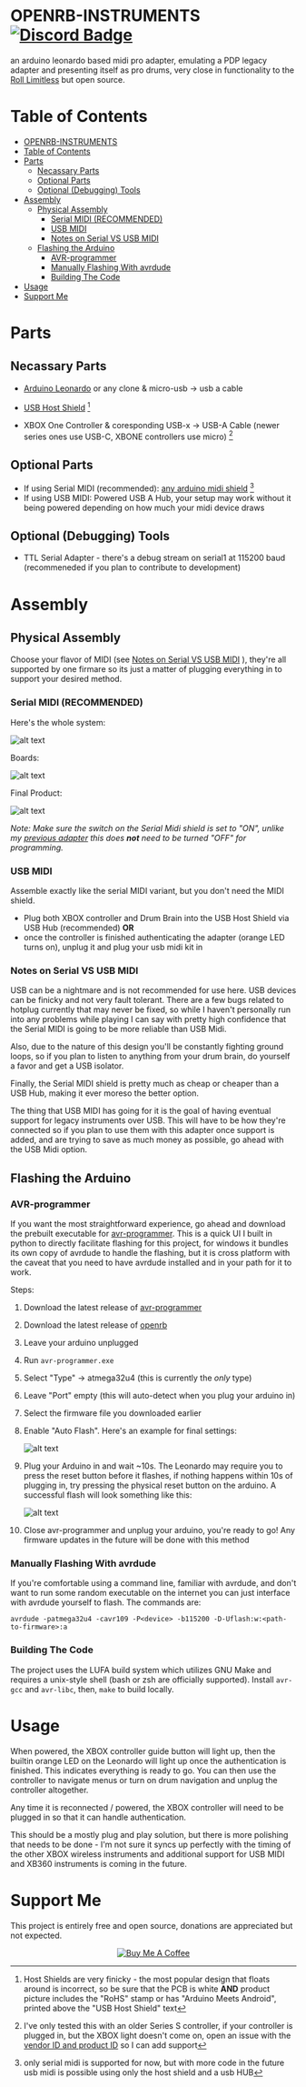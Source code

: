 # OPENRB-INSTRUMENTS [![Discord Badge](https://img.shields.io/discord/1082846907111587911?label=discord&logo=discord)](https://discord.gg/BygTtZUZmK) 

an arduino leonardo based midi pro adapter, emulating a PDP legacy adapter and presenting itself as pro drums, very close in functionality to the [Roll Limitless](https://rolllimitless.com/) but open source. 

# Table of Contents
- [OPENRB-INSTRUMENTS ](#openrb-instruments-)
- [Table of Contents](#table-of-contents)
- [Parts](#parts)
  - [Necassary Parts](#necassary-parts)
  - [Optional Parts](#optional-parts)
  - [Optional (Debugging) Tools](#optional-debugging-tools)
- [Assembly](#assembly)
  - [Physical Assembly](#physical-assembly)
    - [Serial MIDI (RECOMMENDED)](#serial-midi-recommended)
    - [USB MIDI](#usb-midi)
    - [Notes on Serial VS USB MIDI](#notes-on-serial-vs-usb-midi)
  - [Flashing the Arduino](#flashing-the-arduino)
    - [AVR-programmer](#avr-programmer)
    - [Manually Flashing With avrdude](#manually-flashing-with-avrdude)
    - [Building The Code](#building-the-code)
- [Usage](#usage)
- [Support Me](#support-me)

# Parts
## Necassary Parts 
- [Arduino Leonardo](https://store.arduino.cc/products/arduino-leonardo-with-headers) or any clone & micro-usb -> usb a cable
- [USB Host Shield](https://www.aliexpress.us/item/3256805054675231.html?spm=a2g0o.productlist.main.71.410634f7EOVIeG&algo_pvid=ac99536d-85a8-46b0-94af-9538ab88b9a7&algo_exp_id=ac99536d-85a8-46b0-94af-9538ab88b9a7-35&pdp_ext_f=%7B%22sku_id%22%3A%2212000032330281734%22%7D&pdp_npi=3%40dis%21USD%2115.27%2114.35%21%21%21%21%21%40211bf2da16781320629492357d070e%2112000032330281734%21sea%21US%21821067191&curPageLogUid=P49Bow2d3Lud) [^1]

- XBOX One Controller & coresponding USB-x -> USB-A Cable (newer series ones use USB-C, XBONE controllers use micro) [^3]

## Optional Parts
- If using Serial MIDI (recommended): [any arduino midi shield](https://www.aliexpress.us/item/3256803015940184.html?spm=a2g0o.productlist.main.1.781c7e6ar9DaP8&algo_pvid=2f368073-2f0d-4f9c-815a-b900c00a6dae&algo_exp_id=2f368073-2f0d-4f9c-815a-b900c00a6dae-0&pdp_ext_f=%7B%22sku_id%22%3A%2212000024638075909%22%7D&pdp_npi=3%40dis%21USD%2110.01%216.41%21%21%21%21%21%402102160416781384373844470d06f3%2112000024638075909%21sea%21US%21821067191&curPageLogUid=Q3ucbOkF7JJK) [^2] 
- If using USB MIDI: Powered USB A Hub, your setup may work without it being powered depending on how much your midi device draws
 
## Optional (Debugging) Tools  
- TTL Serial Adapter - there's a debug stream on serial1 at 115200 baud (recommeneded if you plan to contribute to development)

# Assembly 
## Physical Assembly
Choose your flavor of MIDI (see [Notes on Serial VS USB MIDI](#notes-on-serial-vs-usb-midi)
), they're all supported by one firmare so its just a matter of plugging everything in to support your desired method. 

### Serial MIDI (RECOMMENDED)

Here's the whole system: 

![alt text](https://github.com/delabrcd/rockband-drums-usb/blob/master/docs/block-diagram.jpg?raw=true)


Boards:

![alt text](https://github.com/delabrcd/rockband-drums-usb/blob/master/docs/boards.jpg?raw=true)

Final Product:

![alt text](https://github.com/delabrcd/rockband-drums-usb/blob/master/docs/assembled.jpg?raw=true)

*Note: Make sure the switch on the Serial Midi shield is set to "ON", unlike my [previous adapter](https://github.com/delabrcd/rockband-4-midi-drums) this does **not** need to be turned "OFF" for programming.*

### USB MIDI
Assemble exactly like the serial MIDI variant, but you don't need the MIDI shield. 
- Plug both XBOX controller and Drum Brain into the USB Host Shield via USB Hub (recommended) **OR**
- once the controller is finished authenticating the adapter (orange LED turns on), unplug it and plug your usb midi kit in

### Notes on Serial VS USB MIDI
USB can be a nightmare and is not recommended for use here. USB devices can be finicky and not very fault tolerant. There are a few bugs related to hotplug currently that may never be fixed, so while I haven't personally run into any problems while playing I can say with pretty high confidence that the Serial MIDI is going to be more reliable than USB Midi.  

Also, due to the nature of this design you'll be constantly fighting ground loops, so if you plan to listen to anything from your drum brain, do yourself a favor and get a USB isolator.

Finally, the Serial MIDI shield is pretty much as cheap or cheaper than a USB Hub, making it ever moreso the better option.  

The thing that USB MIDI has going for it is the goal of having eventual support for legacy instruments over USB.  This will have to be how they're connected so if you plan to use them with this adapter once support is added, and are trying to save as much money as possible, go ahead with the USB Midi option. 

## Flashing the Arduino
### AVR-programmer
If you want the most straightforward experience, go ahead and download the prebuilt executable for [avr-programmer](https://github.com/delabrcd/avr-programmer/releases).  This is a quick UI I built in python to directly facilitate flashing for this project, for windows it bundles its own copy of avrdude to handle the flashing, but it is cross platform with the caveat that you need to have avrdude installed and in your path for it to work.  

Steps: 
1. Download the latest release of [avr-programmer](https://github.com/delabrcd/avr-programmer/releases)
2. Download the latest release of [openrb](https://github.com/delabrcd/rockband-drums-usb/releases)
3. Leave your arduino unplugged
4. Run `avr-programmer.exe`
5. Select "Type" -> atmega32u4 (this is currently the *only* type)
6. Leave "Port" empty (this will auto-detect when you plug your arduino in)
7. Select the firmware file you downloaded earlier
8. Enable "Auto Flash". Here's an example for final settings: 

    ![alt text](https://github.com/delabrcd/rockband-drums-usb/blob/master/docs/avr-programmer-general-settings.png?raw=true)

9.  Plug your Arduino in and wait ~10s. The Leonardo may require you to press the reset button before it flashes, if nothing happens within 10s of plugging in, try pressing the physical reset button on the arduino. A successful flash will look something like this: 
    
    ![alt text](https://github.com/delabrcd/rockband-drums-usb/blob/master/docs/avr-programmer-successful-flash.png?raw=true)

10. Close avr-programmer and unplug your arduino, you're ready to go! Any firmware updates in the future will be done with this method

### Manually Flashing With avrdude 
If you're comfortable using a command line, familiar with avrdude, and don't want to run some random executable on the internet you can just interface with avrdude yourself to flash. The commands are: 

```
avrdude -patmega32u4 -cavr109 -P<device> -b115200 -D-Uflash:w:<path-to-firmware>:a
```

### Building The Code
The project uses the LUFA build system which utilizes GNU Make and requires a unix-style shell (bash or zsh are officially supported).  Install `avr-gcc` and `avr-libc`, then, `make` to build locally.  

# Usage 
When powered, the XBOX controller guide button will light up, then the builtin orange LED on the Leonardo will light up once the authentication is finished. This indicates everything is ready to go. You can then use the controller to navigate menus or turn on drum navigation and unplug the controller altogether. 

Any time it is reconnected / powered, the XBOX controller will need to be plugged in so that it can handle authentication.

This should be a mostly plug and play solution, but there is more polishing that needs to be done - I'm not sure it syncs up perfectly with the timing of the other XBOX wireless instruments and additional support for USB MIDI and XB360 instruments is coming in the future.


# Support Me 
This project is entirely free and open source, donations are appreciated but not expected. 

<div style="text-align: center;">
  <a href="https://www.buymeacoffee.com/delabrcdd" target="_blank" >
    <img src="https://www.buymeacoffee.com/assets/img/custom_images/orange_img.png" alt="Buy Me A Coffee">
  </a>
</div>



[^1]: Host Shields are very finicky - the most popular design that floats around is incorrect, so be sure that the PCB is white **AND** product picture includes the "RoHS" stamp or has "Arduino Meets Android", printed above the "USB Host Shield" text 
[^2]: only serial midi is supported for now, but with more code in the future usb midi is possible using only the host shield and a usb HUB
[^3]: I've only tested this with an older Series S controller, if your controller is plugged in, but the XBOX light doesn't come on, open an issue with the [vendor ID and product ID](https://superuser.com/questions/1106247/how-can-i-get-the-vendor-id-and-product-id-for-a-usb-device) so I can add support 
